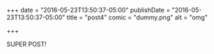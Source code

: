 +++
date = "2016-05-23T13:50:37-05:00"
publishDate = "2016-05-23T13:50:37-05:00"
title = "post4"
comic = "dummy.png"
alt = "omg"

+++

SUPER POST!